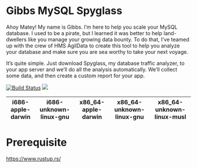 # Gibbs MySQL Spyglass

Ahoy Matey! My name is Gibbs. I’m here to help you scale your MySQL database. I used to be a pirate, but I learned it was better to help land-dwellers like you manage your growing data bounty. To do that, I’ve teamed up with the crew of HMS AgilData to create this tool to help you analyze your database and make sure you are sea worthy to take your next voyage.

It’s quite simple. Just download Spyglass, my database traffic analyzer, to your app server and we’ll do all the analysis automatically. We’ll collect some data, and then create a custom report for your app.

[![Build Status](https://travis-ci.org/AgilData/gibbs-mysql-spyglass.svg?branch=master)](https://travis-ci.org/AgilData/gibbs-mysql-spyglass)  [![](https://img.shields.io/badge/License-GPL3-green.svg)](https://github.com/agildata/gibbs-mysql-spyglass/blob/master/LICENSE.TXT)

|i686-apple-darwin|i686-unknown-linux-gnu|x86_64-apple-darwin|x86_64-unknown-linux-gnu|x86_64-unknown-linux-musl|
|:---------------:|:--------------------:|:-----------------:|:----------------------:|:-----------------------:|

# Prerequisite
https://www.rustup.rs/
